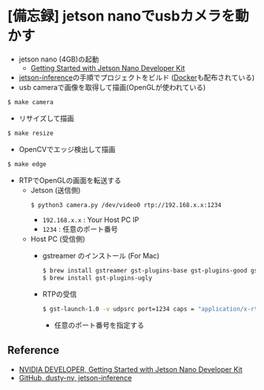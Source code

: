 # [備忘録] jetson nanoでusbカメラを動かす
- jetson nano (4GB)の起動
  - [Getting Started with Jetson Nano Developer Kit](https://developer.nvidia.com/embedded/learn/get-started-jetson-nano-devkit)
- [jetson-inference](https://github.com/dusty-nv/jetson-inference/blob/master/docs/building-repo-2.md)の手順でプロジェクトをビルド ([Docker](https://github.com/dusty-nv/jetson-inference/blob/master/docs/aux-docker.md)も配布されている)
-  usb cameraで画像を取得して描画(OpenGLが使われている)
~~~ bash
$ make camera 
~~~

- リサイズして描画
~~~ bash
$ make resize
~~~

- OpenCVでエッジ検出して描画
~~~ bash
$ make edge
~~~

- RTPでOpenGLの画面を転送する
  - Jetson (送信側)
    ~~~bash
    $ python3 camera.py /dev/video0 rtp://192.168.x.x:1234
    ~~~
    - `192.168.x.x` : Your Host PC IP
    - `1234` : 任意のポート番号
  - Host PC (受信側)
    - gstreamer のインストール (For Mac)
      ~~~bash
      $ brew install gstreamer gst-plugins-base gst-plugins-good gst-plugins-bad
      $ brew install gst-plugins-ugly
      ~~~

    - RTPの受信
      ~~~bash
      $ gst-launch-1.0 -v udpsrc port=1234 caps = "application/x-rtp, media=(string)video, clock-rate=(int)90000, encoding-name=(string)H264, payload=(int)96" ! rtph264depay ! decodebin ! videoconvert ! autovideosink
      ~~~
      - 任意のポート番号を指定する
      
## Reference
- [NVIDIA DEVELOPER, Getting Started with Jetson Nano Developer Kit](https://developer.nvidia.com/embedded/learn/get-started-jetson-nano-devkit)
- [GitHub, dusty-nv, jetson-inference](https://github.com/dusty-nv/jetson-inference)